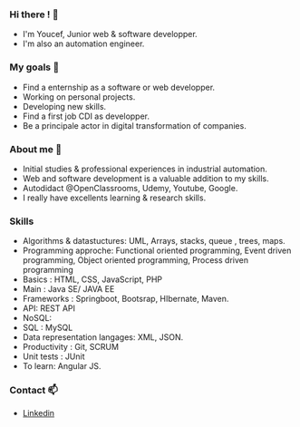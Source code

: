 ### Hi there ! 👋

* I'm Youcef, Junior web & software developper.
* I'm also an automation engineer.

### My goals 🎯

* Find a enternship as a software or web developper.
* Working on personal projects.
* Developing new skills.
* Find a first job CDI as developper.
* Be a principale actor in digital transformation of companies.

### About me 🧑

* Initial studies & professional experiences in industrial automation.
* Web and software development is a valuable addition to my skills.
* Autodidact @OpenClassrooms, Udemy, Youtube, Google. 
* I really have excellents learning & research skills.

### Skills
* Algorithms & datastuctures: UML, Arrays, stacks, queue , trees, maps.
* Programming approche: Functional oriented programming, Event driven programming, Object oriented programming, Process driven programming 
* Basics : HTML, CSS, JavaScript, PHP
* Main : Java SE/ JAVA EE
* Frameworks : Springboot, Bootsrap, HIbernate, Maven.
* API: REST API
* NoSQL: 
* SQL : MySQL
* Data representation langages: XML, JSON.
* Productivity : Git, SCRUM
* Unit tests : JUnit
* To learn: Angular JS.

### Contact 📫
* [Linkedin](https://www.linkedin.com/in/youcef-kefif-970274134/ " ")

